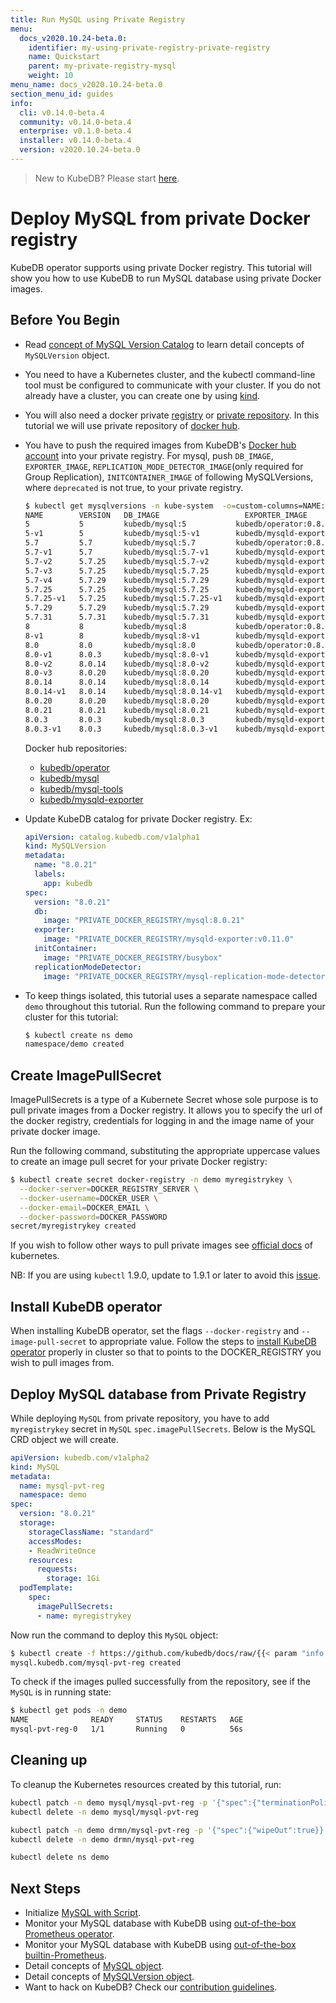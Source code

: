 ```yaml
---
title: Run MySQL using Private Registry
menu:
  docs_v2020.10.24-beta.0:
    identifier: my-using-private-registry-private-registry
    name: Quickstart
    parent: my-private-registry-mysql
    weight: 10
menu_name: docs_v2020.10.24-beta.0
section_menu_id: guides
info:
  cli: v0.14.0-beta.4
  community: v0.14.0-beta.4
  enterprise: v0.1.0-beta.4
  installer: v0.14.0-beta.4
  version: v2020.10.24-beta.0
---
```


> New to KubeDB? Please start [here](/docs/v2020.10.24-beta.0/README).

# Deploy MySQL from private Docker registry

KubeDB operator supports using private Docker registry. This tutorial will show you how to use KubeDB to run MySQL database using private Docker images.

## Before You Begin

- Read [concept of MySQL Version Catalog](/docs/v2020.10.24-beta.0/guides/mysql/concepts/catalog) to learn detail concepts of `MySQLVersion` object.

- You need to have a Kubernetes cluster, and the kubectl command-line tool must be configured to communicate with your cluster. If you do not already have a cluster, you can create one by using [kind](https://kind.sigs.k8s.io/docs/user/quick-start/).

- You will also need a docker private [registry](https://docs.docker.com/registry/) or [private repository](https://docs.docker.com/docker-hub/repos/#private-repositories).  In this tutorial we will use private repository of [docker hub](https://hub.docker.com/).

- You have to push the required images from KubeDB's [Docker hub account](https://hub.docker.com/r/kubedb/) into your private registry. For mysql, push `DB_IMAGE`, `EXPORTER_IMAGE`, `REPLICATION_MODE_DETECTOR_IMAGE`(only required for Group Replication), `INITCONTAINER_IMAGE` of following MySQLVersions, where `deprecated` is not true, to your private registry.

  ```bash
  $ kubectl get mysqlversions -n kube-system  -o=custom-columns=NAME:.metadata.name,VERSION:.spec.version,DB_IMAGE:.spec.db.image,EXPORTER_IMAGE:.spec.exporter.image,REPLICATION_MODE_DETECTOR_IMAGE:.spec.replicationModeDetector.image,INITCONTAINER_IMAGE:.spec.initContainer.image,DEPRECATED:.spec.deprecated
  NAME        VERSION   DB_IMAGE                   EXPORTER_IMAGE                     REPLICATION_MODE_DETECTOR_IMAGE                          INITCONTAINER_IMAGE   DEPRECATED
  5           5         kubedb/mysql:5           kubedb/operator:0.8.  0            kubedb/mysql-replication-mode-detector:v0.1.0-beta.1     kubedb/busybox        true
  5-v1        5         kubedb/mysql:5-v1        kubedb/mysqld-exporter:v0.  11.0   kubedb/mysql-replication-mode-detector:v0.1.0-beta.1   kubedb/  busybox        true
  5.7         5.7       kubedb/mysql:5.7         kubedb/operator:0.8.  0            kubedb/mysql-replication-mode-detector:v0.1.0-beta.1     kubedb/busybox        true
  5.7-v1      5.7       kubedb/mysql:5.7-v1      kubedb/mysqld-exporter:v0.  11.0   kubedb/mysql-replication-mode-detector:v0.1.0-beta.1   kubedb/  busybox        true
  5.7-v2      5.7.25    kubedb/mysql:5.7-v2      kubedb/mysqld-exporter:v0.  11.0   kubedb/mysql-replication-mode-detector:v0.1.0-beta.1   kubedb/  busybox        true
  5.7-v3      5.7.25    kubedb/mysql:5.7.25      kubedb/mysqld-exporter:v0.  11.0   kubedb/mysql-replication-mode-detector:v0.1.0-beta.1   kubedb/  busybox        true
  5.7-v4      5.7.29    kubedb/mysql:5.7.29      kubedb/mysqld-exporter:v0.  11.0   kubedb/mysql-replication-mode-detector:v0.1.0-beta.1   kubedb/  busybox        true
  5.7.25      5.7.25    kubedb/mysql:5.7.25      kubedb/mysqld-exporter:v0.  11.0   kubedb/mysql-replication-mode-detector:v0.1.0-beta.1   kubedb/  busybox        true
  5.7.25-v1   5.7.25    kubedb/mysql:5.7.25-v1   kubedb/mysqld-exporter:v0.  11.0   kubedb/mysql-replication-mode-detector:v0.1.0-beta.1   kubedb/  busybox        <none>
  5.7.29      5.7.29    kubedb/mysql:5.7.29      kubedb/mysqld-exporter:v0.  11.0   kubedb/mysql-replication-mode-detector:v0.1.0-beta.1   kubedb/  busybox        <none>
  5.7.31      5.7.31    kubedb/mysql:5.7.31      kubedb/mysqld-exporter:v0.  11.0   kubedb/mysql-replication-mode-detector:v0.1.0-beta.1   kubedb/  busybox        <none>
  8           8         kubedb/mysql:8           kubedb/operator:0.8.  0            kubedb/mysql-replication-mode-detector:v0.1.0-beta.1     kubedb/busybox        true
  8-v1        8         kubedb/mysql:8-v1        kubedb/mysqld-exporter:v0.  11.0   kubedb/mysql-replication-mode-detector:v0.1.0-beta.1   kubedb/  busybox        true
  8.0         8.0       kubedb/mysql:8.0         kubedb/operator:0.8.  0            kubedb/mysql-replication-mode-detector:v0.1.0-beta.1     kubedb/busybox        true
  8.0-v1      8.0.3     kubedb/mysql:8.0-v1      kubedb/mysqld-exporter:v0.  11.0   kubedb/mysql-replication-mode-detector:v0.1.0-beta.1   kubedb/  busybox        true
  8.0-v2      8.0.14    kubedb/mysql:8.0-v2      kubedb/mysqld-exporter:v0.  11.0   kubedb/mysql-replication-mode-detector:v0.1.0-beta.1   kubedb/  busybox        true
  8.0-v3      8.0.20    kubedb/mysql:8.0.20      kubedb/mysqld-exporter:v0.  11.0   kubedb/mysql-replication-mode-detector:v0.1.0-beta.1   kubedb/  busybox        true
  8.0.14      8.0.14    kubedb/mysql:8.0.14      kubedb/mysqld-exporter:v0.  11.0   kubedb/mysql-replication-mode-detector:v0.1.0-beta.1   kubedb/  busybox        true
  8.0.14-v1   8.0.14    kubedb/mysql:8.0.14-v1   kubedb/mysqld-exporter:v0.  11.0   kubedb/mysql-replication-mode-detector:v0.1.0-beta.1   kubedb/  busybox        <none>
  8.0.20      8.0.20    kubedb/mysql:8.0.20      kubedb/mysqld-exporter:v0.  11.0   kubedb/mysql-replication-mode-detector:v0.1.0-beta.1   kubedb/  busybox        <none>
  8.0.21      8.0.21    kubedb/mysql:8.0.21      kubedb/mysqld-exporter:v0.  11.0   kubedb/mysql-replication-mode-detector:v0.1.0-beta.1   kubedb/  busybox        <none>
  8.0.3       8.0.3     kubedb/mysql:8.0.3       kubedb/mysqld-exporter:v0.  11.0   kubedb/mysql-replication-mode-detector:v0.1.0-beta.1   kubedb/  busybox        true
  8.0.3-v1    8.0.3     kubedb/mysql:8.0.3-v1    kubedb/mysqld-exporter:v0.  11.0   kubedb/mysql-replication-mode-detector:v0.1.0-beta.1   kubedb/  busybox        <none>
  ```

  Docker hub repositories:
  - [kubedb/operator](https://hub.docker.com/r/kubedb/operator)
  - [kubedb/mysql](https://hub.docker.com/r/kubedb/mysql)
  - [kubedb/mysql-tools](https://hub.docker.com/r/kubedb/mysql-tools)
  - [kubedb/mysqld-exporter](https://hub.docker.com/r/kubedb/mysqld-exporter)

- Update KubeDB catalog for private Docker registry. Ex:

  ```yaml
  apiVersion: catalog.kubedb.com/v1alpha1
  kind: MySQLVersion
  metadata:
    name: "8.0.21"
    labels:
      app: kubedb
  spec:
    version: "8.0.21"
    db:
      image: "PRIVATE_DOCKER_REGISTRY/mysql:8.0.21"
    exporter:
      image: "PRIVATE_DOCKER_REGISTRY/mysqld-exporter:v0.11.0"
    initContainer:
      image: "PRIVATE_DOCKER_REGISTRY/busybox"
    replicationModeDetector:
      image: "PRIVATE_DOCKER_REGISTRY/mysql-replication-mode-detector:v0.1.0-beta.1"
  ```

- To keep things isolated, this tutorial uses a separate namespace called `demo` throughout this tutorial. Run the following command to prepare your cluster for this tutorial:

  ```bash
  $ kubectl create ns demo
  namespace/demo created
   ```

## Create ImagePullSecret

ImagePullSecrets is a type of a Kubernete Secret whose sole purpose is to pull private images from a Docker registry. It allows you to specify the url of the docker registry, credentials for logging in and the image name of your private docker image.

Run the following command, substituting the appropriate uppercase values to create an image pull secret for your private Docker registry:

```bash
$ kubectl create secret docker-registry -n demo myregistrykey \
  --docker-server=DOCKER_REGISTRY_SERVER \
  --docker-username=DOCKER_USER \
  --docker-email=DOCKER_EMAIL \
  --docker-password=DOCKER_PASSWORD
secret/myregistrykey created
```

If you wish to follow other ways to pull private images see [official docs](https://kubernetes.io/docs/concepts/containers/images/) of kubernetes.

NB: If you are using `kubectl` 1.9.0, update to 1.9.1 or later to avoid this [issue](https://github.com/kubernetes/kubernetes/issues/57427).

## Install KubeDB operator

When installing KubeDB operator, set the flags `--docker-registry` and `--image-pull-secret` to appropriate value. Follow the steps to [install KubeDB operator](/docs/v2020.10.24-beta.0/setup/README) properly in cluster so that to points to the DOCKER_REGISTRY you wish to pull images from.

## Deploy MySQL database from Private Registry

While deploying `MySQL` from private repository, you have to add `myregistrykey` secret in `MySQL` `spec.imagePullSecrets`.
Below is the MySQL CRD object we will create.

```yaml
apiVersion: kubedb.com/v1alpha2
kind: MySQL
metadata:
  name: mysql-pvt-reg
  namespace: demo
spec:
  version: "8.0.21"
  storage:
    storageClassName: "standard"
    accessModes:
    - ReadWriteOnce
    resources:
      requests:
        storage: 1Gi
  podTemplate:
    spec:
      imagePullSecrets:
      - name: myregistrykey
```

Now run the command to deploy this `MySQL` object:

```bash
$ kubectl create -f https://github.com/kubedb/docs/raw/{{< param "info.version" >}}/docs/examples/mysql/private-registry/demo-2.yaml
mysql.kubedb.com/mysql-pvt-reg created
```

To check if the images pulled successfully from the repository, see if the `MySQL` is in running state:

```bash
$ kubectl get pods -n demo
NAME              READY     STATUS    RESTARTS   AGE
mysql-pvt-reg-0   1/1       Running   0          56s
```

## Cleaning up

To cleanup the Kubernetes resources created by this tutorial, run:

```bash
kubectl patch -n demo mysql/mysql-pvt-reg -p '{"spec":{"terminationPolicy":"WipeOut"}}' --type="merge"
kubectl delete -n demo mysql/mysql-pvt-reg

kubectl patch -n demo drmn/mysql-pvt-reg -p '{"spec":{"wipeOut":true}}' --type="merge"
kubectl delete -n demo drmn/mysql-pvt-reg

kubectl delete ns demo
```

## Next Steps

- Initialize [MySQL with Script](/docs/v2020.10.24-beta.0/guides/mysql/initialization/using-script).
- Monitor your MySQL database with KubeDB using [out-of-the-box Prometheus operator](/docs/v2020.10.24-beta.0/guides/mysql/monitoring/using-prometheus-operator).
- Monitor your MySQL database with KubeDB using [out-of-the-box builtin-Prometheus](/docs/v2020.10.24-beta.0/guides/mysql/monitoring/using-builtin-prometheus).
- Detail concepts of [MySQL object](/docs/v2020.10.24-beta.0/guides/mysql/concepts/mysql).
- Detail concepts of [MySQLVersion object](/docs/v2020.10.24-beta.0/guides/mysql/concepts/catalog).
- Want to hack on KubeDB? Check our [contribution guidelines](/docs/v2020.10.24-beta.0/CONTRIBUTING).
